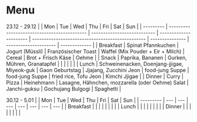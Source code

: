 # Menu

23.12 - 29.12
|           | Mon                                         | Tue                         | Wed                    | Thu                                              | Fri             | Sat                   | Sun           |
| --------- | ------------------------------------------- | --------------------------- | ---------------------- | ------------------------------------------------ | --------------- | --------------------- | ------------- |
| Breakfast | Spinat Pfannkuchen                          | Jogurt (Müssli)             | Französischer Toast    | Waffel (Mix Pouder + Eir + Milch)                | Cereal          | Brot + Frisch Käse    | Oehme         |
| Snack     | Paprika, Bananen                            | Gurken, Mühren, Granatapfel |                        |                                                  |                 |                       |               |
| Lunch     | Schweinenacken, Doenjang-jjigae, Miyeok-guk | Gaon Geburtstag             | Jjajang, Zucchini Jeon | food-jung Suppe                                  | food-jung Suppe | fried rice, Tofu Jeon | Kimchi Jjigae |
| Dinner    | Curry                                       | Pizza                       | Heinehmann             | Lasagne, Hähnchen, mozzarella (oder Oehme) Salat | Janchi-guksu    | Gochujang Bulgogi     | Spaghetti     |

30.12 - 5.01
|           | Mon | Tue | Wed | Thu | Fri | Sat | Sun |
| --------- | --- | --- | --- | --- | --- | --- | --- |
| Breakfast |     |     |     |     |     |     |     |
| Lunch     |     |     |     |     |     |     |     |
| Dinner    |     |     |     |     |     |     |     |